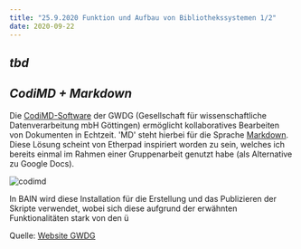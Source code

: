 ```yaml
---
title: "25.9.2020 Funktion und Aufbau von Bibliothekssystemen 1/2"
date: 2020-09-22
---
```

## *tbd*








## *CodiMD + Markdown*
Die [CodiMD-Software](https://pad.gwdg.de) der GWDG (Gesellschaft für wissenschaftliche Datenverarbeitung mbH Göttingen) ermöglicht kollaboratives Bearbeiten von Dokumenten in Echtzeit. 'MD' steht hierbei für die Sprache [Markdown](https://de.wikipedia.org/wiki/Markdown). Diese Lösung scheint von Etherpad inspiriert worden zu sein, welches ich bereits einmal im Rahmen einer Gruppenarbeit genutzt habe (als Alternative zu Google Docs). 

![codimd]({{site.baseurl}}/images/codimd.png)

In BAIN wird diese Installation für die Erstellung und das Publizieren der Skripte verwendet, wobei sich diese aufgrund der erwähnten Funktionalitäten stark von den ü

Quelle: [Website GWDG](https://info.gwdg.de/docs-dev/doku.php?id=de:services:email_collaboration:codimd)
